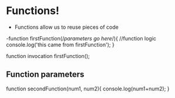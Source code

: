# Functions!

- Functions allow us to reuse pieces of code

-function firstFunction(/*parameters go here*/){
    //function logic
    console.log('this came from firstFunction');
}

function invocation
firstFunction();

## Function parameters
function secondFunction(num1, num2){
    console.log(num1+num2);
}